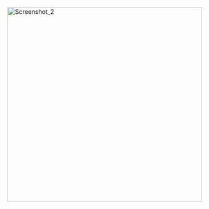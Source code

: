 <img width="450" alt="Screenshot_2" src="https://github.com/user-attachments/assets/a6906159-e7f3-4384-bed1-bdc259eea19a" />
